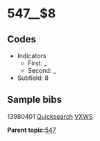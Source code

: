 # 547\_\_$8

## Codes

-   Indicators
    -   First: \_
    -   Second: \_
-   Subfield: 8

## Sample bibs

13980401 [Quicksearch](https://search.library.yale.edu/catalog/13980401) [VXWS](http://prodorbis.library.yale.edu:7014/vxws/GetHoldingsService?bibId=13980401)

**Parent topic:**[547](../../tags/547/547.md)

